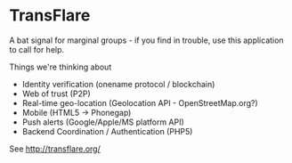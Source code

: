 # TransFlare

A bat signal for marginal groups - if you find in trouble, use this application to call for help.

Things we're thinking about

- Identity verification (onename protocol / blockchain)
- Web of trust (P2P)
- Real-time geo-location (Geolocation API - OpenStreetMap.org?)
- Mobile (HTML5 -> Phonegap)
- Push alerts (Google/Apple/MS platform API)
- Backend Coordination / Authentication (PHP5)

See http://transflare.org/
